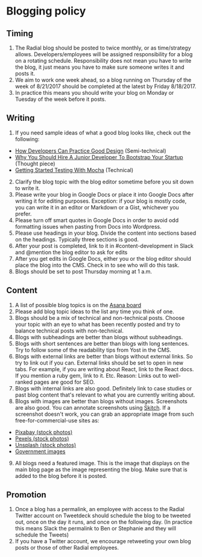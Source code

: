# Blogging policy

## Timing
1. The Radial blog should be posted to twice monthly, or as time/strategy allows. Developers/employees will be assigned responsibility for a blog on a rotating schedule. Responsibility does not mean you have to write the blog, it just means you have to make sure someone writes it and posts it.
2. We aim to work one week ahead, so a blog running on Thursday of the week of 8/21/2017 should be completed at the latest by Friday 8/18/2017.
3. In practice this means you should write your blog on Monday or Tuesday of the week before it posts.

## Writing
1. If you need sample ideas of what a good blog looks like, check out the following:
  - [How Developers Can Practice Good Design](http://radialdevgroup.com/blog/good-design-for-developers/) (Semi-technical)
  - [Why You Should Hire A Junior Developer To Bootstrap Your Startup](http://radialdevgroup.com/blog/hire-junior-developer-bootstrap-startup/) (Thought piece)
  - [Getting Started Testing With Mocha](http://radialdevgroup.com/blog/getting-started-testing-mocha/) (Technical)
2. Clarify the blog topic with the blog editor sometime before you sit down to write it. 
1. Please write your blog in Google Docs or place it into Google Docs after writing it for editing purposes. Exception: if your blog is mostly code, you can write it in an editor or Markdown or a Gist, whichever you prefer. 
1. Please turn off smart quotes in Google Docs in order to avoid odd formatting issues when pasting from Docs into Wordpress.
1. Please use headings in your blog. Divide the content into sections based on the headings. Typically three sections is good.
1. After your post is completed, link to it in #content-development in Slack and @mention the blog editor to ask for edits
5. After you get edits in Google Docs, either you or the blog editor should place the blog into the CMS. Check in to see who will do this task.
6. Blogs should be set to post Thursday morning at 1 a.m.

## Content
1. A list of possible blog topics is on the [Asana board](https://app.asana.com/0/34623129993106/list)
3. Please add blog topic ideas to the list any time you think of one.
4. Blogs should be a mix of technical and non-technical posts. Choose your topic with an eye to what has been recently posted and try to balance technical posts with non-technical.
5. Blogs with subheadings are better than blogs without subheadings.
6. Blogs with short sentences are better than blogs with long sentences. Try to follow some of the readability tips from Yost in the CMS.
7. Blogs with external links are better than blogs without external links. So try to link out if you can. External links should be set to open in new tabs. For example, if you are writing about React, link to the React docs. If you mention a ruby gem, link to it. Etc. Reason: Links out to well-ranked pages are good for SEO. 
1. Blogs with internal links are also good. Definitely link to case studies or past blog content that's relevant to what you are currently writing about.
8. Blogs with images are better than blogs without images. Screenshots are also good. You can annotate screenshots using [Skitch](https://evernote.com/products/skitch). If a screenshot doesn't work, you can grab an appropriate image from such free-for-commercial-use sites as:
- [Pixabay (stock photos)](https://pixabay.com/)
- [Pexels (stock photos)](https://www.pexels.com/)
- [Unsplash (stock photos)](https://unsplash.com/)
- [Government images](https://search.usa.gov/search/images)
9. All blogs need a featured image. This is the image that displays on the main blog page as the image representing the blog. Make sure that is added to the blog before it is posted.


## Promotion
1. Once a blog has a permalink, an employee with access to the Radial Twitter account on Tweetdeck should schedule the blog to be tweeted out, once on the day it runs, and once on the following day.
(In practice this means Slack the permalink to Ben or Stephanie and they will schedule the Tweets)
2. If you have a Twitter account, we encourage retweeting your own blog posts or those of other Radial employees.
